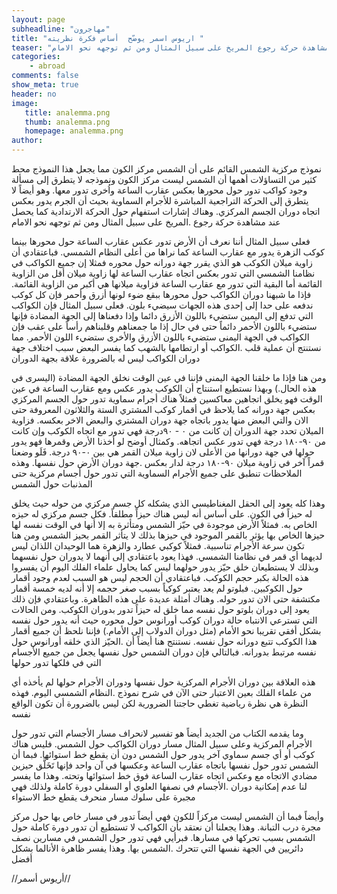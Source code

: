 ```yaml
---
layout: page
subheadline: "مهاجرون"
title: "اريوس اسمر يوضّح  أساس فكرة نظريته "
teaser: "نموذج مركزية الشمس القائم على أن الشمس مركز الكون مما يجعل هذا النموذج محط كثير من التساؤلات أهمها أن الشمس ليست مركز الكون ونموذجه لا يتطرق إلى مسألة وجود كواكب تدور حول محورها بعكس عقارب الساعة واُخرى تدور معها. وهو أيضاً لا يتطرق إلى الحركة التراجعية المباشرة للأجرام السماوية بحيث أن الجرم يدور بعكس اتجاه دوران الجسم المركزي. وهناك إشارات استفهام حول الحركة الارتدادية كما يحصل عند مشاهدة حركة رجوع المريخ على سبيل المثال ومن ثم توجهه نحو الامام"
categories:
    - abroad
comments: false
show_meta: true
header: no
image:
   title: analemma.png
   thumb: analemma.png
   homepage: analemma.png
author:
---
```


نموذج مركزية الشمس القائم على أن الشمس مركز الكون مما يجعل هذا النموذج محط كثير من التساؤلات أهمها أن الشمس ليست مركز الكون ونموذجه لا يتطرق إلى مسألة وجود كواكب تدور حول محورها بعكس عقارب الساعة واُخرى تدور معها. وهو أيضاً لا يتطرق إلى الحركة التراجعية المباشرة للأجرام السماوية بحيث أن الجرم يدور بعكس اتجاه دوران الجسم المركزي. وهناك إشارات استفهام حول الحركة الارتدادية كما يحصل عند مشاهدة حركة رجوع .المريخ على سبيل المثال ومن ثم توجهه نحو الامام

فعلى سبيل المثال أننا نعرف أن الأرض تدور عكس عقارب الساعة حول محورها بينما كوكب الزهرة يدور مع عقارب الساعة كما نراها من أعلى النظام الشمسي. فباعتقادي أن زاوية ميلان الكوكب هو الذي يقرر جهة دورانه حول محوره فمثلا إن جميع الكواكب في نظامنا الشمسي التي تدور بعكس اتجاه عقارب الساعة لها زاوية ميلان أقل من الزاوية القائمة أما البقية التي تدور مع عقارب الساعة فزاوية ميلانها هي أكبر من الزاوية القائمة. فإذا ما شبهنا دوران الكواكب حول محورها ببقع ضوء لونها أزرق وأحمر فإن كل كوكب ندفعه على حدا إلى إحدى هذه الجهات سيضيء بلون. فعلى سبيل المثال فإن الكواكب التي تدفع إلى اليمين ستضيء باللون الأزرق دائما وإذا دفعناها إلى الجهة المضادة فإنها ستضيء باللون الأحمر دائماً حتى في حال إذا ما جمعناهم وقلبناهم رأساً على عقب فإن الكواكب في الجهة اليمنى ستضيء باللون الأزرق والأخرى ستضيء اللون الأحمر. مما نستنتج أن عملية قلب .الكواكب أو ارتطامها بالشهب كما يفسر البعض سبب اختلاف جهة دوران الكواكب ليس له بالضرورة علاقة بجهة الدوران

ومن هنا فإذا ما خلقنا الجهة اليمنى فإننا في عين الوقت نخلق الجهة المضادة (اليسرى في هذه الحال.) وبهذا نستطيع استنتاج أن الكوكب يدور عكس ومع عقارب الساعة في عين الوقت فهو يخلق اتجاهين معاكسين فمثلاً هناك أجرام سماوية تدور حول الجسم المركزي بعكس جهة دورانه كما يلاحظ في أقمار كوكب المشتري الستة والثلاثون المعروفة حتى الان والتي البعض منها يدور باتجاه جهة دوران المشتري والبعض الاخر بعكسه. فزاوية الميلان تحدد جهة الدوران إن كانت من ٠ - ٩٠درجة فهي تدور مع اتجاه الكوكب وإن كانت من ٩٠-١٨٠ درجة فهي تدور عكس اتجاهه. وكمثال أوضح لو أخذنا الأرض وقمرها فهو يدور حولها في جهة دورانها من الأعلى لان زاوية ميلان القمر هي بين ٠-٩٠ درجة. فَلَو وضعنا قمراً آخر في زاوية ميلان ٩٠-١٨٠ درجة لدار بعكس .جهة دوران الأرض حول نفسها. وهذه الملاحظات تنطبق على جميع الأجرام السماوية التي تدور حول أجسام مركزية حتى المذنبات حول الشمس


وهذا كله يعود إلى الحقل المغناطيسي الذي يشكله كل جسم مركزي من حوله حيث يخلق له حيزاً في الكون. على أساس أنه ليس هناك حيزاً مطلقاً. فكل جسم مركزي له حيزه الخاص به. فمثلاً الأرض موجودة في حيّز الشمس ومتأثرة به إلا أنها في الوقت نفسه لها حيزها الخاص بها يؤثر بالقمر الموجود في حيزها بذلك لا يتأثر القمر بحيز الشمس ومن هنا تكون سرعة الأجرام تناسبية. فمثلاً كوكبي عطارد والزهرة هما الوحيدان اللذان ليس لديهما أي قمر في نظامنا الشمسي. فهذا يعود باعتقادي إلى أنهما لا يدوران حول نفسهما وبذلك لا يستطيعان خلق حيّز يدور حولهما ليس كما يحاول علماء الفلك اليوم أن يفسروا هذه الحالة بكبر حجم الكوكب. فباعتقادي أن الحجم ليس هو السبب لعدم وجود أقمار حول الكوكبين. فبلوتو لم يعد يعتبر كوكباً بسبب صغر حجمه إلا أنه لديه خمسة أقمار مكتشفة حتى الان تدور حوله. وهناك أمثلة عديدة على هذه الظاهرة. وباعتقادي فإن ذلك يعود إلى دوران بلوتو حول نفسه مما خلق له حيزاً تدور بدوران الكوكب. ومن الحالات التي تسترعي الانتباه حالة دوران كوكب أورانوس حول محوره حيث أنه يدور حول نفسه بشكل أفقي تقريبا نحو الأمام (مثل دوران الدولاب إلى الأمام.) فإننا نلحظ أن جميع أقمار هذا الكوكب تتبع دورانه حول نفسه. نستنتج هنا أيضاً أن .الحيّز الذي خلقه أورانوس حول نفسه مرتبط بدورانه. فبالتالي فإن دوران الشمس حول نفسها يجعل من جميع الأجسام التي في فلكها تدور حولها

هذه العلاقة بين دوران الأجرام المركزية حول نفسها ودوران الأجرام حولها لم يأخذه أي من علماء الفلك بعين الاعتبار حتى الآن في شرح نموذج .النظام الشمسي اليوم. فهذه النظرة هي نظرة رياضية تغطي حاجتنا الضرورية لكن ليس بالضرورة أن تكون الواقع نفسه

وما يقدمه الكتاب من الجديد أيضاً هو تفسير لانحراف مسار الأجسام التي تدور حول الأجرام المركزية وعلى سبيل المثال مسار دوران الكواكب حول الشمس. فليس هناك كوكب أو أي جسم سماوي آخر يدور حول الشمس دون أن يقطع خط استوائها. فبما أن الشمس تدور حول نفسها باتجاه عقارب الساعة وعكسها في آن واحد فإنها تَخَلَّق حيزين مضادي الاتجاه مع وعكس اتجاه عقارب الساعة فوق خط استوائها وتحته. وهذا ما يفسر لنا عدم إمكانية دوران .الأجسام في نصفها العلوي أو السفلي دورة كاملة ولذلك فهي مجبرة على سلوك مسار منحرف يقطع خط الاستواء

وأيضاً فبما أن الشمس ليست مركزاً للكون فهي أيضاً تدور في مسار خاص بها حول مركز مجرة درب التبانة. وهذا يجعلنا أن نعتقد بأن الكواكب لا تستطيع أن تدور دورة كاملة حول الشمس بسبب تحركها في مسارها. فبرأيي فهي تدور حول الشمس في مسارين نصف دائريين في الجهة نفسها التي تتحرك .الشمس بها. وهذا يفسر ظاهرة الأنالما بشكل أفضل



//أريوس أسمر//    
